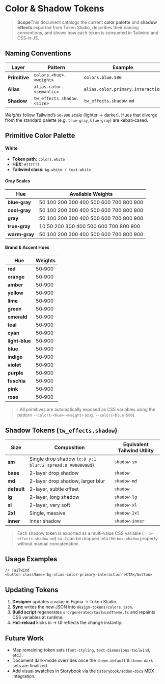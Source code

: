# Color & Shadow Tokens

> **Scope**This document catalogs the current **color palette** and **shadow effects** exported from
> Token Studio, describes their naming conventions, and shows how each token is consumed in Tailwind
> and CSS‑in‑JS.

## Naming Conventions

| Layer         | Pattern                    | Example                           |
| ------------- | -------------------------- | --------------------------------- |
| **Primitive** | `colors.<hue>.<weight>`    | `colors.blue.500`                 |
| **Alias**     | `alias.color.<semantic>`   | `alias.color.primary.interaction` |
| **Shadow**    | `tw_effects.shadow.<size>` | `tw_effects.shadow.md`            |

_Weights_ follow Tailwind’s `50‑900` scale (lighter → darker). Hues that diverge from the standard
palette (e.g. `true‑gray`, `blue‑gray`) are kebab‑cased.

## Primitive Color Palette

#### White

- **Token path:** `colors.white`
- **HEX:** `#ffffff`
- **Tailwind class:** `bg-white / text-white`

#### Gray Scales

| Hue           | Available Weights                      |
| ------------- | -------------------------------------- |
| **blue‑gray** | 50 100 200 300 400 500 600 700 800 900 |
| **cool‑gray** | 50 100 200 300 400 500 600 700 800 900 |
| **gray**      | 50 100 200 300 400 500 600 700 800 900 |
| **true‑gray** | 10 50 200 300 400 500 600 700 800 900  |
| **warm‑gray** | 50 100 200 300 400 500 600 700 800 900 |

#### Brand & Accent Hues

| Hue            | Weights |
| -------------- | ------- |
| **red**        | 50‑900  |
| **orange**     | 50‑900  |
| **amber**      | 50‑900  |
| **yellow**     | 50‑900  |
| **lime**       | 50‑900  |
| **green**      | 50‑900  |
| **emerald**    | 50‑900  |
| **teal**       | 50‑900  |
| **cyan**       | 50‑900  |
| **light‑blue** | 50‑900  |
| **blue**       | 50‑900  |
| **indigo**     | 50‑900  |
| **violet**     | 50‑900  |
| **purple**     | 50‑900  |
| **fuschia**    | 50‑900  |
| **pink**       | 50‑900  |
| **rose**       | 50‑900  |

> ℹ️ All primitives are automatically exposed as CSS variables using the pattern
> `--colors-<hue>-<weight>` (e.g. `--colors-blue-500`).

## Shadow Tokens (`tw_effects.shadow`)

| Size        | Composition                                              | Equivalent Tailwind Utility |
| ----------- | -------------------------------------------------------- | --------------------------- |
| **sm**      | Single drop shadow (`x:0 y:1 blur:2 spread:0 #0000000d`) | `shadow-sm`                 |
| **base**    | 2-layer drop shadow                                      | `shadow`                    |
| **md**      | 2-layer drop shadow, larger blur                         | `shadow-md`                 |
| **default** | 2-layer, subtle offset                                   | `shadow`                    |
| **lg**      | 2-layer, long shadow                                     | `shadow-lg`                 |
| **xl**      | 2-layer, very soft                                       | `shadow-xl`                 |
| **2xl**     | Single, massive                                          | `shadow-2xl`                |
| **inner**   | Inner shadow                                             | `shadow-inner`              |

> Each shadow token is exported as a multi‑value CSS variable (`--tw-effects-shadow-md`) so it can
> be dropped into the `box-shadow` property without manual concatenation.

## Usage Examples

```tsx
// Tailwind
<button className='bg-alias-color-primary-interaction'>CTA</button>
```

## Updating Tokens

1. **Designer** updates a value in Figma → Token Studio.
2. **Sync** writes the new JSON into `design-tokens/colors.json`.
3. **Build script** regenerates `src/generated/tailwindTheme.ts` and repaints CSS variables at
   runtime.
4. **Hot‑reload** kicks in → UI reflects the change instantly.

## Future Work

- Map remaining token sets (`font-styling`, `text-dimensions-tailwind`, etc.).
- Document dark‑mode overrides once the `theme.default` & `theme.dark` sets are finalized.
- Add visual swatches in Storybook via the `@storybook/addon-docs` MDX integration.
